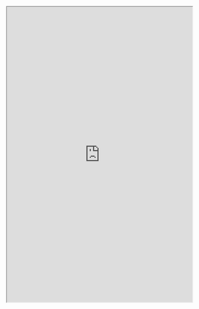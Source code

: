 <iframe
  src="https://atcoder.jp/contests/ABC100/tasks/abc100_b"
  style="width:100%; height:800px;"
></iframe>
